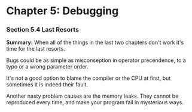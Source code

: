 # Chapter 5: Debugging

### Section 5.4 Last Resorts
**Summary:** When all of the things in the last two chapters don't work it's time for the last resorts.

Bugs could be as simple as misconseption in operator precendence, to a typo or a wrong parameter order.

It's not a good option to blame the compiler or the CPU at first, but sometimes it is indeed their fault.

Another nasty problem causes are the memory leaks. They cannot be reproduced every time, and make your program fail in mysterious ways.

